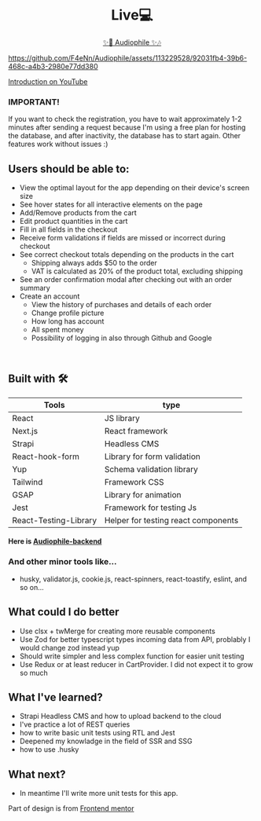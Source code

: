 
<h1 align="center">Live💻</h1>
<p align='center'><a target='_blank' href='https://audiophile-ommae9kqt-f4enn.vercel.app' align='center' >✨🎵 Audiophile ✨🎶</a></p>


https://github.com/F4eNn/Audiophile/assets/113229528/92031fb4-39b6-468c-a4b3-2980e77dd380

<a href="https://www.youtube.com/watch?v=HcYmF-D7Ufk" target="_blank">Introduction on YouTube</a>

### IMPORTANT!
<p>
If you want to check the registration, you have to wait approximately 1-2 minutes after sending a request
because I'm using a free plan for hosting the database, and after inactivity, the database has to start again. Other features work without issues :)
</p>

<h2>Users should be able to:</h2>

- View the optimal layout for the app depending on their device's screen size
- See hover states for all interactive elements on the page
- Add/Remove products from the cart
- Edit product quantities in the cart
- Fill in all fields in the checkout
- Receive form validations if fields are missed or incorrect during checkout
- See correct checkout totals depending on the products in the cart
  - Shipping always adds $50 to the order
  - VAT is calculated as 20% of the product total, excluding shipping
- See an order confirmation modal after checking out with an order summary
- Create an account
  - View the history of purchases and details of each order
  - Change profile picture
  - How long has account
  - All spent money
  - Possibility of logging in also through Github and Google

</br>

## Built with 🛠

Tools | type |
---| --- |
React | JS library |
Next.js | React framework |
Strapi | Headless CMS
React-hook-form | Library for form validation |
Yup | Schema validation library |
Tailwind | Framework CSS |
GSAP | Library for animation |
Jest | Framework for testing Js
React-Testing-Library | Helper for testing react components
<h4>Here is <a href="https://github.com/F4eNn/Audiophile-strapi" target="_blank">Audiophile-backend</a></h4>



<h3>And other minor tools like...</h3>

- husky, validator.js, cookie.js, react-spinners, react-toastify, eslint, and so on...

<h2>What could I do better</h2>

- Use clsx + twMerge for creating more reusable components
- Use Zod for better typescript types incoming data from API, problably I would change zod instead yup
- Should write simpler and less complex function for easier unit testing
- Use Redux or at least reducer in CartProvider. I did not expect it to grow so much

<h2>What I've learned?</h2>

- Strapi Headless CMS and how to upload backend to the cloud
- I've practice a lot of REST queries
- how to write basic unit tests using RTL and Jest
- Deepened my knowladge in the field of SSR and SSG
- how to use .husky

<h2>What next?</h2>

- In meantime I'll write more unit tests for this app.

<p>Part of design is from <a href="https://www.frontendmentor.io/challenges/audiophile-ecommerce-website-C8cuSd_wx" target="_blank">Frontend mentor</a></p>

